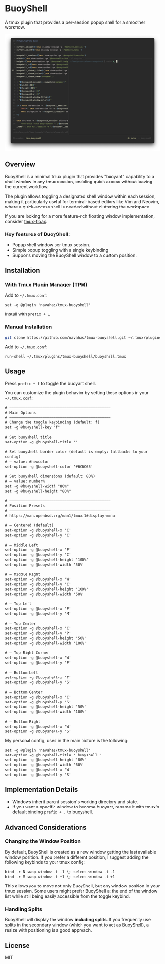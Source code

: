 # BuoyShell

A tmux plugin that provides a per-session popup shell for a smoother workflow.

![Preview](https://raw.githubusercontent.com/navahas/tmux-buoyshell/assets/images/main.png)

## Overview

BuoyShell is a minimal tmux plugin that provides "buoyant" capability to a shell window in any tmux session, enabling quick access without leaving the current workflow.

The plugin allows toggling a designated shell window within each session, making it particularly useful for terminal-based editors like Vim and Neovim, where a quick-access shell is needed without cluttering the workspace.

If you are looking for a more feature-rich floating window implementation, consider [tmux-floax](https://github.com/omerxx/tmux-floax).

### Key features of BuoyShell:

- Popup shell window per tmux session.
- Simple popup toggling with a single keybinding
- Supports moving the BuoyShell window to a custom position.

## Installation

### With Tmux Plugin Manager (TPM)

Add to `~/.tmux.conf`:
```tmux
set -g @plugin 'navahas/tmux-buoyshell'
```

Install with `prefix + I`

### Manual Installation

```bash
git clone https://github.com/navahas/tmux-buoyshell.git ~/.tmux/plugins/tmux-buoyshell
```

Add to `~/.tmux.conf`:
```tmux
run-shell ~/.tmux/plugins/tmux-buoyshell/buoyshell.tmux
```

## Usage

Press `prefix + f` to toggle the buoyant shell.

You can customize the plugin behavior by setting these options in your `~/.tmux.conf`:

```tmux
# ——————————————————————————————————————————————
# Main Options
# ——————————————————————————————————————————————
# Change the toggle keybinding (default: f)
set -g @buoyshell-key "f"

# Set buoyshell title
set-option -g @buoyshell-title ''

# Set buoyshell border color (default is empty: fallbacks to your config)
# — value: #hexcolor
set-option -g @buoyshell-color '#6C6C65'

# Set buoyshell dimensions (default: 80%)
# — value: number%
set -g @buoyshell-width "80%"
set -g @buoyshell-height "80%"

# ——————————————————————————————————————————————
# Position Presets
# ——————————————————————————————————————————————
# https://man.openbsd.org/man1/tmux.1#display-menu

# — Centered (default)
set-option -g @buoyshell-x 'C'
set-option -g @buoyshell-y 'C'

# — Middle Left
set-option -g @buoyshell-x 'P'
set-option -g @buoyshell-y 'C'
set-option -g @buoyshell-height '100%'
set-option -g @buoyshell-width '50%'

# — Middle Right
set-option -g @buoyshell-x 'W'
set-option -g @buoyshell-y 'C'
set-option -g @buoyshell-height '100%'
set-option -g @buoyshell-width '50%'

# — Top Left
set-option -g @buoyshell-x 'P'
set-option -g @buoyshell-y 'M'
 
# — Top Center
set-option -g @buoyshell-x 'C'
set-option -g @buoyshell-y 'P'
set-option -g @buoyshell-height '50%'
set-option -g @buoyshell-width '100%'
 
# — Top Right Corner
set-option -g @buoyshell-x 'W'
set-option -g @buoyshell-y 'P'
 
# — Bottom Left
set-option -g @buoyshell-x 'P'
set-option -g @buoyshell-y 'S'

# — Bottom Center
set-option -g @buoyshell-x 'C'
set-option -g @buoyshell-y 'S'
set-option -g @buoyshell-height '50%'
set-option -g @buoyshell-width '100%'

# — Bottom Right
set-option -g @buoyshell-x 'W'
set-option -g @buoyshell-y 'S'

```

My personal config, used in the main picture is the following:
```tmux
set -g @plugin 'navahas/tmux-buoyshell'
set-option -g @buoyshell-title ' buoyshell '
set-option -g @buoyshell-height '80%'
set-option -g @buoyshell-width '60%'
set-option -g @buoyshell-x 'W'
set-option -g @buoyshell-y 'S'
```

## Implementation Details

- Windows inherit parent session's working directory and state.
- If you want a specific window to become buoyant, rename it with tmux's default binding `prefix + ,` to buoyshell.

## Advanced Considerations

### Changing the Window Position

By default, BuoyShell is created as a new window getting the last available window position. If you prefer a different position, I suggest adding the following keybinds to your tmux config:

```tmux
bind -r N swap-window -t -1 \; select-window -t -1
bind -r M swap-window -t +1 \; select-window -t +1
```

This allows you to move not only BuoyShell, but any window position in your tmux session. Some users might prefer BuoyShell at the end of the window list while still being easily accessible from the toggle keybind. 

### Handling Splits

BuoyShell will display the window **including splits**. If you frequently use splits in the secondary window (which you want to act as BuoyShell), a resize with positioning is a good approach.

## License

MIT
